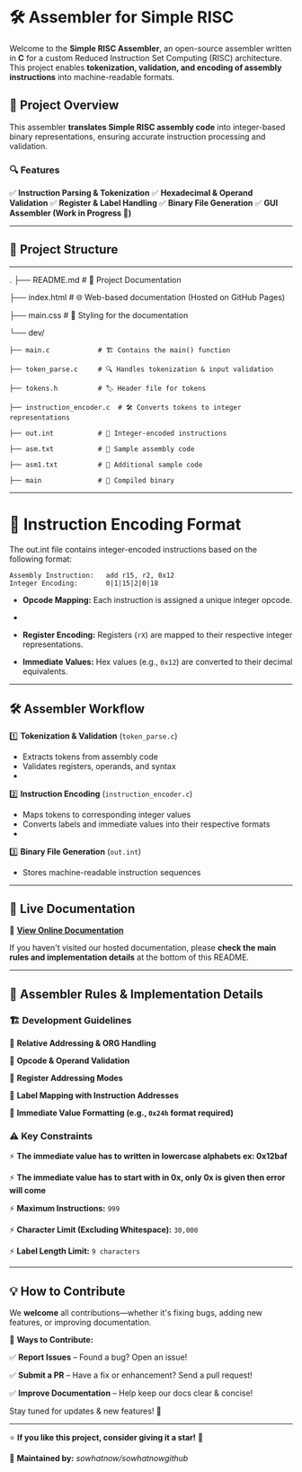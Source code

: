 # 🛠️ Assembler for Simple RISC
Welcome to the **Simple RISC Assembler**, an open-source assembler written in **C** for a custom Reduced Instruction Set Computing (RISC) architecture. This project enables **tokenization, validation, and encoding of assembly instructions** into machine-readable formats.

## 🚀 Project Overview
This assembler **translates Simple RISC assembly code** into integer-based binary representations, ensuring accurate instruction processing and validation.

### 🔍 Features
✅ **Instruction Parsing & Tokenization**
✅ **Hexadecimal & Operand Validation**
✅ **Register & Label Handling**
✅ **Binary File Generation**
✅ **GUI Assembler (Work in Progress 🚧)**

---

## 📂 Project Structure
----------------------------------------
.
├── README.md             # 📖 Project Documentation

├── index.html            # 🌐 Web-based documentation (Hosted on GitHub Pages)

├── main.css              # 🎨 Styling for the documentation

└── dev/

    ├── main.c            # 🏗️ Contains the main() function
    
    ├── token_parse.c     # 🔍 Handles tokenization & input validation
    
    ├── tokens.h          # 🏷️ Header file for tokens
    
    ├── instruction_encoder.c  # 🛠️ Converts tokens to integer representations
    
    ├── out.int           # 📜 Integer-encoded instructions
    
    ├── asm.txt           # 📄 Sample assembly code
    
    ├── asm1.txt          # 📄 Additional sample code
    
    ├── main              # 🔧 Compiled binary


----------------------------------------

# 🔢 Instruction Encoding Format

The out.int file contains integer-encoded instructions based on the following format:

```
Assembly Instruction:   add r15, r2, 0x12
Integer Encoding:       0|1|15|2|0|18
```


- **Opcode Mapping:** Each instruction is assigned a unique integer opcode.
- 
- **Register Encoding:** Registers (`rX`) are mapped to their respective
integer representations.

- **Immediate Values:** Hex values (e.g., `0x12`) are converted to their decimal equivalents.

---

## 🛠️ Assembler Workflow

1️⃣ **Tokenization & Validation** (`token_parse.c`)
- Extracts tokens from assembly code
- Validates registers, operands, and syntax
- 

2️⃣ **Instruction Encoding** (`instruction_encoder.c`)
- Maps tokens to corresponding integer values
- Converts labels and immediate values into their respective formats
- 

3️⃣ **Binary File Generation** (`out.int`)
- Stores machine-readable instruction sequences

---

## 🔗 Live Documentation
📖 **[View Online Documentation](https://sowhatnowgithub.github.io/Assembler_simple_risc/)**

If you haven't visited our hosted documentation, please **check the main rules and implementation details** at the bottom of this README.

---

## 📜 Assembler Rules & Implementation Details


### 🏗 Development Guidelines

🔹 **Relative Addressing & ORG Handling**

🔹 **Opcode & Operand Validation**

🔹 **Register Addressing Modes**

🔹 **Label Mapping with Instruction Addresses**

🔹 **Immediate Value Formatting (e.g., `0x24h` format required)**

### ⚠️ Key Constraints

⚡ **The immediate value has to written in lowercase alphabets ex: 0x12baf** 

⚡ **The immediate value has to start with in 0x, only 0x is given then error will come** 

⚡ **Maximum Instructions:** `999`

⚡ **Character Limit (Excluding Whitespace):** `30,000`

⚡ **Label Length Limit:** `9 characters`

---

## 💡 How to Contribute

We **welcome** all contributions—whether it's fixing bugs, adding new features, or improving documentation.


🔧 **Ways to Contribute:**

✅ **Report Issues** – Found a bug? Open an issue!

✅ **Submit a PR** – Have a fix or enhancement? Send a pull request!

✅ **Improve Documentation** – Help keep our docs clear & concise!


Stay tuned for updates & new features! 🚀


---

⭐ **If you like this project, consider giving it a star!** 🌟

📌 **Maintained by:** *sowhatnow/sowhatnowgithub*
